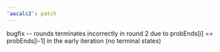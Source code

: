 ```yaml
---
'aacalc2': patch
---
```


bugfix -- rounds terminates incorrectly in round 2 due to probEnds[i] == probEnds[i-1] in the early iteration (no terminal states)
